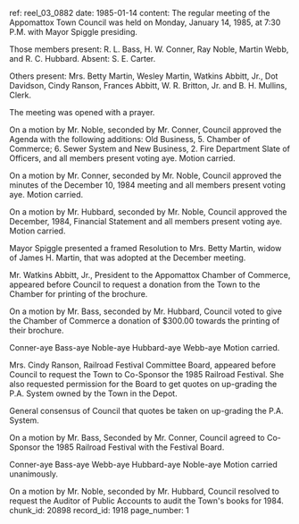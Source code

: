 ref: reel_03_0882
date: 1985-01-14
content: The regular meeting of the Appomattox Town Council was held on Monday, January 14, 1985, at 7:30 P.M. with Mayor Spiggle presiding.

Those members present: R. L. Bass, H. W. Conner, Ray Noble, Martin Webb, and R. C. Hubbard. Absent: S. E. Carter.

Others present: Mrs. Betty Martin, Wesley Martin, Watkins Abbitt, Jr., Dot Davidson, Cindy Ranson, Frances Abbitt, W. R. Britton, Jr. and B. H. Mullins, Clerk.

The meeting was opened with a prayer.

On a motion by Mr. Noble, seconded by Mr. Conner, Council approved the Agenda with the following additions: Old Business, 5. Chamber of Commerce; 6. Sewer System and New Business, 2. Fire Department Slate of Officers, and all members present voting aye. Motion carried.

On a motion by Mr. Conner, seconded by Mr. Noble, Council approved the minutes of the December 10, 1984 meeting and all members present voting aye. Motion carried.

On a motion by Mr. Hubbard, seconded by Mr. Noble, Council approved the December, 1984, Financial Statement and all members present voting aye. Motion carried.

Mayor Spiggle presented a framed Resolution to Mrs. Betty Martin, widow of James H. Martin, that was adopted at the December meeting.

Mr. Watkins Abbitt, Jr., President to the Appomattox Chamber of Commerce, appeared before Council to request a donation from the Town to the Chamber for printing of the brochure.

On a motion by Mr. Bass, seconded by Mr. Hubbard, Council voted to give the Chamber of Commerce a donation of $300.00 towards the printing of their brochure.

Conner-aye Bass-aye Noble-aye Hubbard-aye Webb-aye
Motion carried.

Mrs. Cindy Ranson, Railroad Festival Committee Board, appeared before Council to request the Town to Co-Sponsor the 1985 Railroad Festival. She also requested permission for the Board to get quotes on up-grading the P.A. System owned by the Town in the Depot.

General consensus of Council that quotes be taken on up-grading the P.A. System.

On a motion by Mr. Bass, Seconded by Mr. Conner, Council agreed to Co-Sponsor the 1985 Railroad Festival with the Festival Board.

Conner-aye Bass-aye Webb-aye Hubbard-aye Noble-aye
Motion carried unanimously.

On a motion by Mr. Noble, seconded by Mr. Hubbard, Council resolved to request the Auditor of Public Accounts to audit the Town's books for 1984.
chunk_id: 20898
record_id: 1918
page_number: 1

